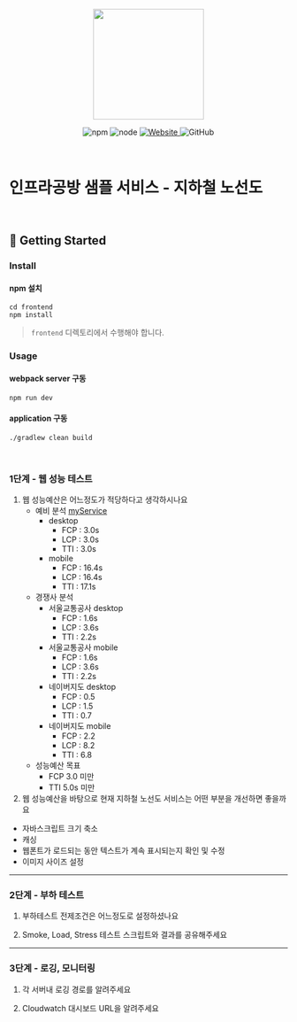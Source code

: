 <p align="center">
    <img width="200px;" src="https://raw.githubusercontent.com/woowacourse/atdd-subway-admin-frontend/master/images/main_logo.png"/>
</p>
<p align="center">
  <img alt="npm" src="https://img.shields.io/badge/npm-%3E%3D%205.5.0-blue">
  <img alt="node" src="https://img.shields.io/badge/node-%3E%3D%209.3.0-blue">
  <a href="https://edu.nextstep.camp/c/R89PYi5H" alt="nextstep atdd">
    <img alt="Website" src="https://img.shields.io/website?url=https%3A%2F%2Fedu.nextstep.camp%2Fc%2FR89PYi5H">
  </a>
  <img alt="GitHub" src="https://img.shields.io/github/license/next-step/atdd-subway-service">
</p>

<br>

# 인프라공방 샘플 서비스 - 지하철 노선도

<br>

## 🚀 Getting Started

### Install
#### npm 설치
```
cd frontend
npm install
```
> `frontend` 디렉토리에서 수행해야 합니다.

### Usage
#### webpack server 구동
```
npm run dev
```
#### application 구동
```
./gradlew clean build
```
<br>


### 1단계 - 웹 성능 테스트
1. 웹 성능예산은 어느정도가 적당하다고 생각하시나요
   - 예비 분석 [myService](https://nextsteptest.p-e.kr/path)
     - desktop
       - FCP : 3.0s
       - LCP : 3.0s
       - TTI : 3.0s
     - mobile
        - FCP : 16.4s
        - LCP : 16.4s
        - TTI : 17.1s
   - 경쟁사 분석
     - 서울교통공사 desktop 
       - FCP : 1.6s
       - LCP : 3.6s
       - TTI : 2.2s
     - 서울교통공사 mobile
        - FCP : 1.6s
        - LCP : 3.6s
        - TTI : 2.2s
     - 네이버지도 desktop
        - FCP : 0.5
        - LCP : 1.5
        - TTI : 0.7
     - 네이버지도 mobile
        - FCP : 2.2
        - LCP : 8.2
        - TTI : 6.8
   - 성능예산 목표
     - FCP 3.0 미만
     - TTI 5.0s 미만
2. 웹 성능예산을 바탕으로 현재 지하철 노선도 서비스는 어떤 부분을 개선하면 좋을까요
- 자바스크립트 크기 축소
- 캐싱
- 웹폰트가 로드되는 동안 텍스트가 계속 표시되는지 확인 및 수정
- 이미지 사이즈 설정


---

### 2단계 - 부하 테스트 
1. 부하테스트 전제조건은 어느정도로 설정하셨나요

2. Smoke, Load, Stress 테스트 스크립트와 결과를 공유해주세요

---

### 3단계 - 로깅, 모니터링
1. 각 서버내 로깅 경로를 알려주세요

2. Cloudwatch 대시보드 URL을 알려주세요
